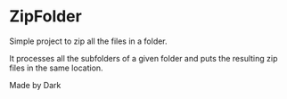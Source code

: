 ZipFolder
=========
Simple project to zip all the files in a folder.

It processes all the subfolders of a given folder and puts the resulting zip files in the same location.

Made by Dark
